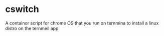 # cswitch
A containor script for chrome OS that you run on ternmina to install a linux distro on the ternmeil app
